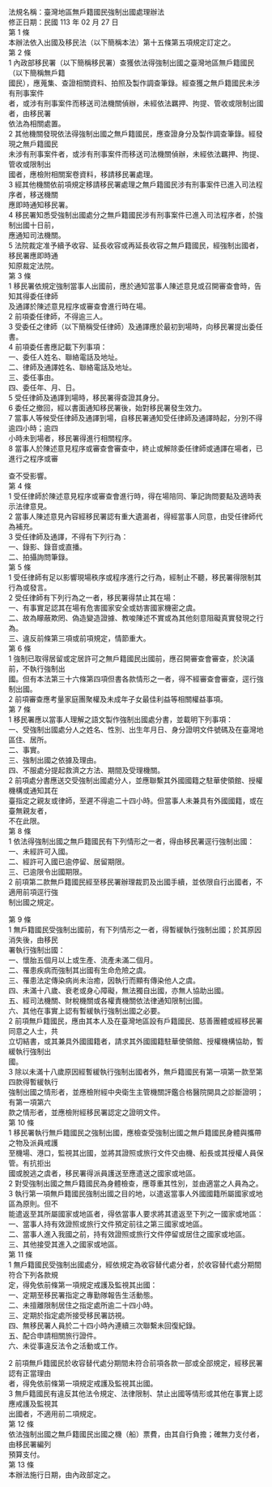 法規名稱：臺灣地區無戶籍國民強制出國處理辦法  
修正日期：民國 113 年 02 月 27 日  
第 1 條  
本辦法依入出國及移民法（以下簡稱本法）第十五條第五項規定訂定之。  
第 2 條  
1 內政部移民署（以下簡稱移民署）查獲依法得強制出國之臺灣地區無戶籍國民（以下簡稱無戶籍  
國民），應蒐集、查證相關資料、拍照及製作調查筆錄。經查獲之無戶籍國民未涉有刑事案件  
者，或涉有刑事案件而移送司法機關偵辦，未經依法羈押、拘提、管收或限制出國者，由移民署  
依法為相關處置。  
2 其他機關發現依法得強制出國之無戶籍國民，應查證身分及製作調查筆錄。經發現之無戶籍國民  
未涉有刑事案件者，或涉有刑事案件而移送司法機關偵辦，未經依法羈押、拘提、管收或限制出  
國者，應檢附相關案卷資料，移請移民署處理。  
3 經其他機關依前項規定移請移民署處理之無戶籍國民涉有刑事案件已進入司法程序者，移送機關  
應即時通知移民署。  
4 移民署知悉受強制出國處分之無戶籍國民涉有刑事案件已進入司法程序者，於強制出國十日前，  
應通知司法機關。  
5 法院裁定准予續予收容、延長收容或再延長收容之無戶籍國民，經強制出國者，移民署應即時通  
知原裁定法院。  
第 3 條  
1 移民署依規定強制當事人出國前，應於通知當事人陳述意見或召開審查會時，告知其得委任律師  
及通譯於陳述意見程序或審查會進行時在場。  
2 前項委任律師，不得逾三人。  
3 受委任之律師（以下簡稱受任律師）及通譯應於最初到場時，向移民署提出委任書。  
4 前項委任書應記載下列事項：  
一、委任人姓名、聯絡電話及地址。  
二、律師及通譯姓名、聯絡電話及地址。  
三、委任事由。  
四、委任年、月、日。  
5 受任律師及通譯到場時，移民署得查證其身分。  
6 委任之撤回，經以書面通知移民署後，始對移民署發生效力。  
7 當事人等候受任律師及通譯到場，自移民署通知受任律師及通譯時起，分別不得逾四小時；逾四  
小時未到場者，移民署得進行相關程序。  
8 當事人於陳述意見程序或審查會審查中，終止或解除委任律師或通譯在場者，已進行之程序或審  


查不受影響。  
第 4 條  
1 受任律師於陳述意見程序或審查會進行時，得在場陪同、筆記詢問要點及適時表示法律意見。  
2 當事人陳述意見內容經移民署認有重大遺漏者，得經當事人同意，由受任律師代為補充。  
3 受任律師及通譯，不得有下列行為：  
一、錄影、錄音或直播。  
二、拍攝詢問筆錄。  
第 5 條  
1 受任律師有足以影響現場秩序或程序進行之行為，經制止不聽，移民署得限制其行為或發言。  
2 受任律師有下列行為之一者，移民署得禁止其在場：  
一、有事實足認其在場有危害國家安全或妨害國家機密之虞。  
二、故為矇蔽欺罔、偽造變造證據、教唆陳述不實或為其他刻意阻礙真實發現之行為。  
三、違反前條第三項或前項規定，情節重大。  
第 6 條  
1 強制已取得居留或定居許可之無戶籍國民出國前，應召開審查會審查，於決議前，不執行強制出  
國。但有本法第三十六條第四項但書各款情形之一者，得不經審查會審查，逕行強制出國。  
2 前項審查應考量家庭團聚權及未成年子女最佳利益等相關權益事項。  
第 7 條  
1 移民署應以當事人理解之語文製作強制出國處分書，並載明下列事項：  
一、受強制出國處分人之姓名、性別、出生年月日、身分證明文件號碼及在臺灣地區住、居所。  
二、事實。  
三、強制出國之依據及理由。  
四、不服處分提起救濟之方法、期間及受理機關。  
2 前項處分書應送交受強制出國處分人，並應聯繫其外國國籍之駐華使領館、授權機構或通知其在  
臺指定之親友或律師，至遲不得逾二十四小時。但當事人未兼具有外國國籍，或在臺無親友者，  
不在此限。  
第 8 條  
1 依法得強制出國之無戶籍國民有下列情形之一者，得由移民署逕行強制出國：  
一、未經許可入國。  
二、經許可入國已逾停留、居留期限。  
三、已逾限令出國期限。  
2 前項第二款無戶籍國民經至移民署辦理裁罰及出國手續，並依限自行出國者，不適用前項逕行強  
制出國之規定。  


第 9 條  
1 無戶籍國民受強制出國前，有下列情形之一者，得暫緩執行強制出國；於其原因消失後，由移民  
署執行強制出國：  
一、懷胎五個月以上或生產、流產未滿二個月。  
二、罹患疾病而強制其出國有生命危險之虞。  
三、罹患法定傳染病尚未治癒，因執行而顯有傳染他人之虞。  
四、未滿十八歲、衰老或身心障礙，無法獨自出國，亦無人協助出國。  
五、經司法機關、財稅機關或各權責機關依法律通知限制出國。  
六、其他在事實上認有暫緩執行強制出國之必要。  
2 前項無戶籍國民，應由其本人及在臺灣地區設有戶籍國民、慈善團體或經移民署同意之人士，共  
立切結書，或其兼具外國國籍者，請求其外國國籍駐華使領館、授權機構協助，暫緩執行強制出  
國。  
3 除以未滿十八歲原因經暫緩執行強制出國者外，無戶籍國民有第一項第一款至第四款得暫緩執行  
強制出國之情形者，並應檢附經中央衛生主管機關評鑑合格醫院開具之診斷證明；有第一項第六  
款之情形者，並應檢附經移民署認定之證明文件。  
第 10 條  
1 移民署執行無戶籍國民之強制出國，應檢查受強制出國之無戶籍國民身體與攜帶之物及派員戒護  
至機場、港口，監視其出國，並將其證照或旅行文件交由機、船長或其授權人員保管。有抗拒出  
國或脫逃之虞者，移民署得派員護送至應遣送之國家或地區。  
2 對受強制出國之無戶籍國民為身體檢查，應尊重其性別，並由適當之人員為之。  
3 執行第一項無戶籍國民強制出國之目的地，以遣返當事人外國國籍所屬國家或地區為原則。但不  
能遣返至其所屬國家或地區者，得依當事人要求將其遣返至下列之一國家或地區：  
一、當事人持有效證照或旅行文件預定前往之第三國家或地區。  
二、當事人進入我國之前，持有效證照或旅行文件停留或居住之國家或地區。  
三、其他接受其進入之國家或地區。  
第 11 條  
1 無戶籍國民受強制出國處分，經依規定為收容替代處分者，於收容替代處分期間符合下列各款規  
定，得免依前條第一項規定戒護及監視其出國：  
一、定期至移民署指定之專勤隊報告生活動態。  
二、未擅離限制居住之指定處所逾二十四小時。  
三、定期於指定處所接受移民署訪視。  
四、無移民署人員於二十四小時內連續三次聯繫未回復紀錄。  
五、配合申請相關旅行證件。  
六、未從事違反法令之活動或工作。  


2 前項無戶籍國民於收容替代處分期間未符合前項各款一部或全部規定，經移民署認有正當理由  
者，得免依前條第一項規定戒護及監視其出國。  
3 無戶籍國民有違反其他法令規定、法律限制、禁止出國等情形或其他在事實上認應戒護及監視其  
出國者，不適用前二項規定。  
第 12 條  
依法強制出國之無戶籍國民出國之機（船）票費，由其自行負擔；確無力支付者，由移民署編列  
預算支付。  
第 13 條  
本辦法施行日期，由內政部定之。  


